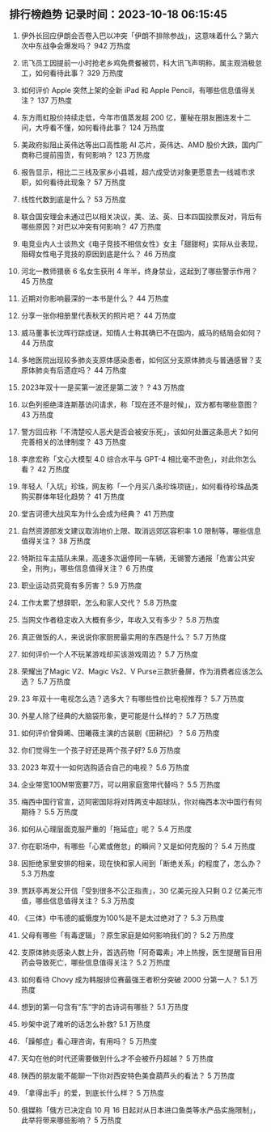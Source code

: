 
## 排行榜趋势 记录时间：2023-10-18 06:15:45
  
  1. 伊外长回应伊朗会否卷入巴以冲突「伊朗不排除参战」，这意味着什么？第六次中东战争会爆发吗？ 942 万热度
    
  2. 讯飞员工因提前一小时抢老乡鸡免费餐被罚，科大讯飞声明称，属主观消极怠工，如何看待此事？ 329 万热度
    
  3. 如何评价 Apple 突然上架的全新 iPad 和 Apple Pencil，有哪些信息值得关注？ 137 万热度
    
  4. 东方雨虹股价持续走低，今年市值蒸发超 200 亿，董秘在朋友圈连发十二问，大呼看不懂，如何看待此事？ 124 万热度
    
  5. 美政府拟阻止英伟达等出口高性能 AI 芯片，英伟达、AMD 股价大跌，国内厂商称已提前囤货，有何影响？ 123 万热度
    
  6. 报告显示，相比二三线及家乡小县城，超六成受访对象更愿意去一线城市求职，如何看待此现象？ 57 万热度
    
  7. 线性代数到底是什么？ 53 万热度
    
  8. 联合国安理会未通过巴以相关决议，美、法、英、日本四国投票反对，背后有哪些原因？对巴以冲突有何影响？ 47 万热度
    
  9. 电竞业内人士谈热文《电子竞技不相信女性》女主「甜甜柯」实际从业表现，阻碍女性电子竞技的原因到底是什么？ 46 万热度
    
  10. 河北一教师猥亵 6 名女生获刑 4 年半，终身禁业，这起到了哪些警示作用？ 45 万热度
    
  11. 近期对你影响最深的一本书是什么？ 44 万热度
    
  12. 分享一张你相册里代表秋天的照片吧？ 44 万热度
    
  13. 威马董事长沈晖行踪成谜，知情人士称其确已不在国内，威马的结局会如何？ 44 万热度
    
  14. 多地医院出现较多肺炎支原体感染患者，如何区分支原体肺炎与普通感冒？支原体肺炎有后遗症吗？ 44 万热度
    
  15. 2023年双十一是买第一波还是第二波？	? 43 万热度
    
  16. 以色列拒绝泽连斯基访问请求，称「现在还不是时候」，双方都有哪些意图？ 43 万热度
    
  17. 警方回应称「不清楚咬人恶犬是否会被安乐死」，该如何处置这条恶犬？如何完善相关的法律制度？ 43 万热度
    
  18. 李彦宏称「文心大模型 4.0 综合水平与 GPT-4 相比毫不逊色」，对此你怎么看？ 42 万热度
    
  19. 年轻人「入坑」珍珠，网友称「一个月买八条珍珠项链」，如何看待珍珠品类购买群体年轻化趋势？ 41 万热度
    
  20. 堂吉诃德大战风车为什么会成为经典？ 41 万热度
    
  21. 自然资源部发文建议取消地价上限、取消远郊区容积率 1.0 限制等，哪些信息值得关注？ 38 万热度
    
  22. 特斯拉车主插队未果，高速多次逼停同一车辆，无锡警方通报「危害公共安全，刑拘」，哪些信息值得关注？ 6 万热度
    
  23. 职业运动员究竟有多厉害？ 5.9 万热度
    
  24. 工作太累了想辞职，怎么和家人交代？ 5.8 万热度
    
  25. 当网文作者稳定收入大概有多少，年收入又有多少？ 5.8 万热度
    
  26. 真正做饭的人，来说说你家厨房最实用的东西是什么？ 5.7 万热度
    
  27. 如何评价一个人不玩某游戏却买该游戏周边？ 5.7 万热度
    
  28. 荣耀出了Magic V2、Magic Vs2、V Purse三款折叠屏，作为消费者应该怎么选？ 5.7 万热度
    
  29. 23 年双十一电视怎么选？选多大？有哪些性价比电视推荐？ 5.7 万热度
    
  30. 外星人除了经典的大脑袋形象，更可能是什么样的？ 5.7 万热度
    
  31. 如何评价曾舜晞、田曦薇主演的古装剧《田耕纪》？ 5.6 万热度
    
  32. 你们觉得生一个孩子好还是两个孩子好? 5.6 万热度
    
  33. 2023 年双十一如何选购适合自己的电视？ 5.6 万热度
    
  34. 企业带宽100M带宽要7万，可以用家庭宽带代替吗？ 5.5 万热度
    
  35. 梅西中国行官宣，迈阿密国际将对阵两支中超球队，你对梅西本次中国行有何期待？ 5.5 万热度
    
  36. 如何从心理层面克服严重的「拖延症」呢？ 5.4 万热度
    
  37. 你在职场中，有哪些「心累或倦怠」的瞬间？又是如何克服的？ 5.4 万热度
    
  38. 因拒绝家里安排的相亲，现在快和家人闹到「断绝关系」的程度了，怎么办？ 5.3 万热度
    
  39. 贾跃亭再发公开信「受到很多不公正指责」，30 亿美元投入只剩 0.2 亿美元市值，哪些信息值得关注？ 5.3 万热度
    
  40. 《三体》中韦德的威慑度为100%是不是太过绝对了？ 5.3 万热度
    
  41. 父母有哪些「有毒逻辑」？原生家庭是如何影响我们的？ 5.2 万热度
    
  42. 支原体肺炎感染人数上升，首选药物「阿奇霉素」冲上热搜，医生提醒盲目用药会导致死亡，哪些信息值得关注？ 5.2 万热度
    
  43. 如何看待 Chovy 成为韩服排位赛最强王者积分突破 2000 分第一人？ 5.1 万热度
    
  44. 想到的第一句含有“东”字的古诗词有哪些？ 5.1 万热度
    
  45. 吵架中说了难听的话怎么补救? 5.1 万热度
    
  46. 「躁郁症」看心理咨询，有用吗？ 5 万热度
    
  47. 天勾在他的时代还需要做到什么才不会被乔丹超越？ 5 万热度
    
  48. 陕西的朋友能不能聊一下你对西安特色美食葫芦头的看法？ 5 万热度
    
  49. 「拿得出手」的爱，到底长什么样？ 5 万热度
    
  50. 俄媒称「俄方已决定自 10 月 16 日起对从日本进口鱼类等水产品实施限制」，此举将带来哪些影响？ 5 万热度
    